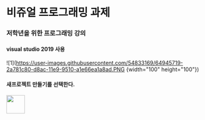 # 비쥬얼 프로그래밍 과제
 ### 저학년을 위한 프로그래밍 강의 
 
 #### visual studio 2019 사용  
![1](https://user-images.githubusercontent.com/54833169/64945719-2a781c80-d8ac-11e9-9510-a1e66ea1a8ad.PNG {width="100" height="100"})
#### 새프로젝트 만들기를 선택한다. 

<img src= "https://user-images.githubusercontent.com/54833169/64945719-2a781c80-d8ac-11e9-9510-a1e66ea1a8ad.PNG" width="48">
